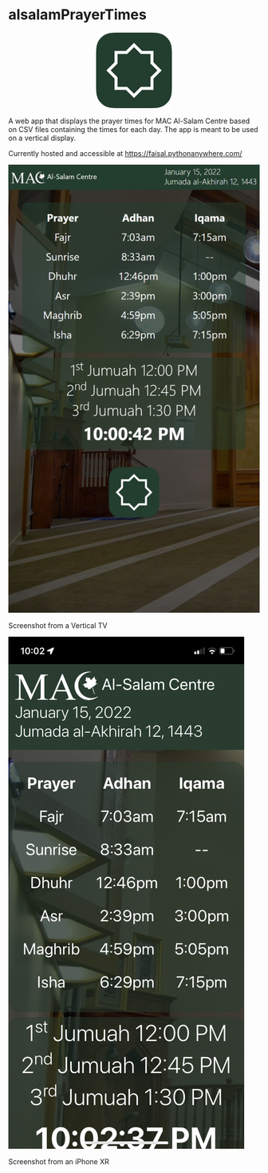 # alsalamPrayerTimes
<p align="center">
 <img src="logo.png" width="30%" height="30%">
</p>


A web app that displays the prayer times for MAC Al-Salam Centre based on CSV files containing the times for each day. The app is meant to be used on a vertical display.

Currently hosted and accessible at https://faisal.pythonanywhere.com/

![Screenshot 1](/screenshots/1.png?raw=true "Screenshot on January 15, 2021")

Screenshot from a Vertical TV

![Screenshot 2](/screenshots/2.png?raw=true "Screenshot on December 15, 2021")

Screenshot from an iPhone XR
